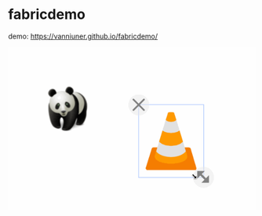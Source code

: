 # fabricdemo
demo: https://vanniuner.github.io/fabricdemo/

![avatar](https://github.com/vanniuner/fabricdemo/blob/master/shell2.gif)
